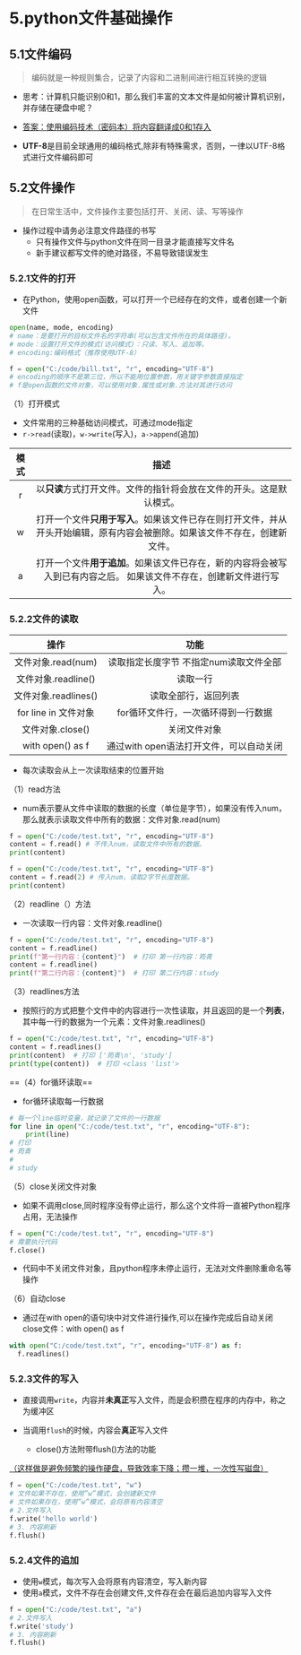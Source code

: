 # 5.python文件基础操作

## 5.1文件编码

> 编码就是一种规则集合，记录了内容和二进制间进行相互转换的逻辑

- 思考：计算机只能识别0和1，那么我们丰富的文本文件是如何被计算机识别，并存储在硬盘中呢？
- <u>答案：使用编码技术（密码本）将内容翻译成0和1存入</u>

- **UTF-8**是目前全球通用的编码格式,除非有特殊需求，否则，一律以UTF-8格式进行文件编码即可

## 5.2文件操作

> 在日常生活中，文件操作主要包括打开、关闭、读、写等操作

- 操作过程中请务必注意文件路径的书写
  - 只有操作文件与python文件在同一目录才能直接写文件名
  - 新手建议都写文件的绝对路径，不易导致错误发生

### 5.2.1文件的打开

- 在Python，使用open函数，可以打开一个已经存在的文件，或者创建一个新文件

```python
open(name, mode, encoding)
# name：是要打开的目标文件名的字符串(可以包含文件所在的具体路径)。
# mode：设置打开文件的模式(访问模式)：只读、写入、追加等。
# encoding:编码格式（推荐使用UTF-8）

f = open("C:/code/bill.txt", "r", encoding="UTF-8")
# encoding的顺序不是第三位，所以不能用位置参数，用关键字参数直接指定
# f是open函数的文件对象，可以使用对象.属性或对象.方法对其进行访问
```

（1）打开模式

- 文件常用的三种基础访问模式，可通过mode指定
- `r->read`(读取)，`w->write`(写入)，`a->append`(追加)

| 模式 |                             描述                             |
| :--: | :----------------------------------------------------------: |
|  r   | 以**只读**方式打开文件。文件的指针将会放在文件的开头。这是默认模式。 |
|  w   | 打开一个文件**只用于写入**。如果该文件已存在则打开文件，并从开头开始编辑，原有内容会被删除。如果该文件不存在，创建新文件。 |
|  a   | 打开一个文件**用于追加**。如果该文件已存在，新的内容将会被写入到已有内容之后。 如果该文件不存在，创建新文件进行写入。 |

### 5.2.2文件的读取

|         操作         |                  功能                   |
| :------------------: | :-------------------------------------: |
|  文件对象.read(num)  | 读取指定长度字节 不指定num读取文件全部  |
| 文件对象.readline()  |                读取一行                 |
| 文件对象.readlines() |          读取全部行，返回列表           |
| for line in 文件对象 |   for循环文件行，一次循环得到一行数据   |
|   文件对象.close()   |              关闭文件对象               |
|   with open() as f   | 通过with open语法打开文件，可以自动关闭 |

- 每次读取会从上一次读取结束的位置开始

（1）read方法

- num表示要从文件中读取的数据的长度（单位是字节），如果没有传入num，那么就表示读取文件中所有的数据：文件对象.read(num)

```python
f = open("C:/code/test.txt", "r", encoding="UTF-8")
content = f.read() # 不传入num，读取文件中所有的数据。
print(content)

f = open("C:/code/test.txt", "r", encoding="UTF-8")
content = f.read(2) # 传入num，读取2字节长度数据。
print(content)
```

（2）readline（）方法

- 一次读取一行内容：文件对象.readline()

```python
f = open("C:/code/test.txt", "r", encoding="UTF-8")
content = f.readline()
print(f"第一行内容：{content}")  # 打印 第一行内容：筠青
content = f.readline()
print(f"第二行内容：{content}")  # 打印 第二行内容：study
```

（3）readlines方法

- 按照行的方式把整个文件中的内容进行一次性读取，并且返回的是一个**列表**，其中每一行的数据为一个元素：文件对象.readlines()

```python
f = open("C:/code/test.txt", "r", encoding="UTF-8")
content = f.readlines()
print(content)  # 打印 ['筠青\n', 'study']
print(type(content))  # 打印 <class 'list'>
```

==（4）for循环读取==

- for循环读取每一行数据

```python
# 每一个line临时变量，就记录了文件的一行数据
for line in open("C:/code/test.txt", "r", encoding="UTF-8"):
    print(line)
# 打印
# 筠青
#
# study
```

（5）close关闭文件对象

- 如果不调用close,同时程序没有停止运行，那么这个文件将一直被Python程序占用，无法操作

```python
f = open("C:/code/test.txt", "r", encoding="UTF-8")
# 需要执行代码
f.close()
```

- 代码中不关闭文件对象，且python程序未停止运行，无法对文件删除重命名等操作

（6）自动close

- 通过在with open的语句块中对文件进行操作,可以在操作完成后自动关闭close文件：with open() as f

```python
with open("C:/code/test.txt", "r", encoding="UTF-8") as f:
  f.readlines()
```

### 5.2.3文件的写入

- 直接调用`write`，内容并**未真正**写入文件，而是会积攒在程序的内存中，称之为缓冲区

- 当调用`flush`的时候，内容会**真正**写入文件
  - close()方法附带flush()方法的功能

<u>（这样做是避免频繁的操作硬盘，导致效率下降；攒一堆，一次性写磁盘）</u>

```python
f = open("C:/code/test.txt", "w")
# 文件如果不存在，使用”w”模式，会创建新文件
# 文件如果存在，使用”w”模式，会将原有内容清空
# 2.文件写入
f.write('hello world')
# 3. 内容刷新
f.flush()
```

### 5.2.4文件的追加

- 使用`w`模式，每次写入会将原有内容清空，写入新内容
- 使用`a`模式，文件不存在会创建文件,文件存在会在最后追加内容写入文件

```python
f = open("C:/code/test.txt", "a")
# 2.文件写入
f.write('study')
# 3. 内容刷新
f.flush()
```

